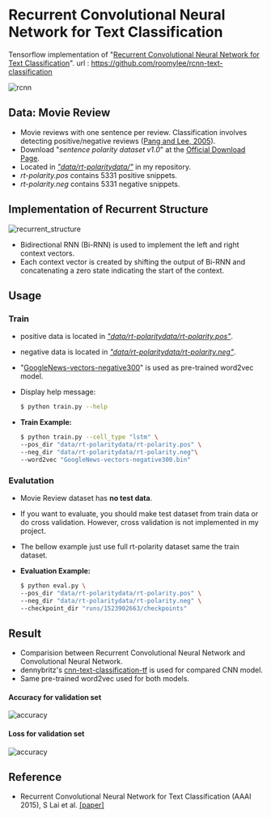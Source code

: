 # Recurrent Convolutional Neural Network for Text Classification
Tensorflow implementation of "[Recurrent Convolutional Neural Network for Text Classification](https://www.aaai.org/ocs/index.php/AAAI/AAAI15/paper/view/9745)".
url : https://github.com/roomylee/rcnn-text-classification

![rcnn](https://user-images.githubusercontent.com/15166794/39769535-703d02c8-5327-11e8-99d8-44a060e63e48.PNG)


## Data: Movie Review
* Movie reviews with one sentence per review. Classification involves detecting positive/negative reviews ([Pang and Lee, 2005](#reference)).
* Download "*sentence polarity dataset v1.0*" at the <U>[Official Download Page](http://www.cs.cornell.edu/people/pabo/movie-review-data/)</U>.
* Located in *<U>"data/rt-polaritydata/"</U>* in my repository.
* *rt-polarity.pos* contains 5331 positive snippets.
* *rt-polarity.neg* contains 5331 negative snippets.


## Implementation of Recurrent Structure

![recurrent_structure](https://user-images.githubusercontent.com/15166794/39777565-db89ca68-533e-11e8-8a87-785f98b3cfef.PNG)

* Bidirectional RNN (Bi-RNN) is used to implement the left and right context vectors.
* Each context vector is created by shifting the output of Bi-RNN and concatenating a zero state indicating the start of the context.


## Usage
### Train
* positive data is located in *<U>"data/rt-polaritydata/rt-polarity.pos"*</U>.
* negative data is located in *<U>"data/rt-polaritydata/rt-polarity.neg"*</U>.
* "[GoogleNews-vectors-negative300](https://code.google.com/archive/p/word2vec/)" is used as pre-trained word2vec model.
* Display help message:

	```bash
	$ python train.py --help
	```

* **Train Example:**
	
	```bash
	$ python train.py --cell_type "lstm" \
	--pos_dir "data/rt-polaritydata/rt-polarity.pos" \
	--neg_dir "data/rt-polaritydata/rt-polarity.neg"\
	--word2vec "GoogleNews-vectors-negative300.bin"
	```


### Evalutation
* Movie Review dataset has **no test data**.
* If you want to evaluate, you should make test dataset from train data or do cross validation. However, cross validation is not implemented in my project.
* The bellow example just use full rt-polarity dataset same the train dataset.
* **Evaluation Example:**

	```bash
	$ python eval.py \
	--pos_dir "data/rt-polaritydata/rt-polarity.pos" \
	--neg_dir "data/rt-polaritydata/rt-polarity.neg" \
	--checkpoint_dir "runs/1523902663/checkpoints"
	```


## Result
* Comparision between Recurrent Convolutional Neural Network and Convolutional Neural Network. 
* dennybritz's [cnn-text-classification-tf](https://github.com/dennybritz/cnn-text-classification-tf) is used for compared CNN model.
* Same pre-trained word2vec used for both models.

#### Accuracy for validation set
![accuracy](https://user-images.githubusercontent.com/15166794/39774365-9b8aa27e-5335-11e8-9710-515bc03dccb6.PNG)

#### Loss for validation set
![accuracy](https://user-images.githubusercontent.com/15166794/39774367-9bb2166a-5335-11e8-8d71-f06a61eee88a.PNG)


## Reference
* Recurrent Convolutional Neural Network for Text Classification (AAAI 2015), S Lai et al. [[paper]](https://www.aaai.org/ocs/index.php/AAAI/AAAI15/paper/view/9745)


